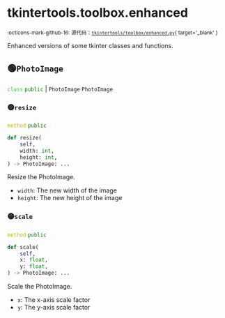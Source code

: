 # tkintertools.toolbox.enhanced

<small>:octicons-mark-github-16: 源代码：[`tkintertools/toolbox/enhanced.py`](https://github.com/Xiaokang2022/tkintertools/blob/3.0.0rc6/tkintertools/toolbox/enhanced.py){ target='_blank' }</small>

Enhanced versions of some tkinter classes and functions.

## 🟢`PhotoImage`



<code style='color: limegreen;'>class</code> <code style='color: green;'>public</code> | `PhotoImage` `PhotoImage`

### 🟡`resize`


<code style='color: #BBBB00;'>method</code> <code style='color: green;'>public</code>

```python
def resize(
    self,
    width: int,
    height: int,
) -> PhotoImage: ...
```
Resize the PhotoImage.

* `width`: The new width of the image
* `height`: The new height of the image


### 🟡`scale`


<code style='color: #BBBB00;'>method</code> <code style='color: green;'>public</code>

```python
def scale(
    self,
    x: float,
    y: float,
) -> PhotoImage: ...
```
Scale the PhotoImage.

* `x`: The x-axis scale factor
* `y`: The y-axis scale factor




